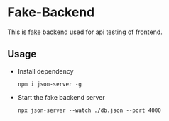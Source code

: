 # Fake-Backend

This is fake backend used for api testing of frontend.

## Usage

- Install dependency

  ```
  npm i json-server -g
  ```

- Start the fake backend server

  ```
  npx json-server --watch ./db.json --port 4000
  ```

  